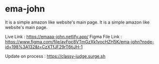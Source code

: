 # ema-john
It is a simple amazon like website's main page.
It is a simple amazon like website's main page.

Live Link : https://emaaa-john.netlify.app/ 
Figma File Link : https://www.figma.com/file/avFpc8VTmGzXk1vocHZH5K/ema-john?node-id=198%3A132&t=CzXTfJF29rT6tjJH-1


Update on process : https://classy-judge.surge.sh
